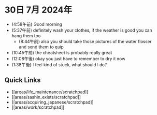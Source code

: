# 30日 7月 2024年
- (4:58午前) Good morning
- (5:37午前) definitely wash your clothes, if the weather is good you can hang them too
  - (8:44午前) also you should take those pictures of the water flosser and send them to quip
- (10:45午前) the cheatsheet is probably really great
- (12:08午後) okay you just have to remember to dry it now
- (1:38午後) I feel kind of stuck, what should I do?





 



## Quick Links
- [[areas/life_maintenance/scratchpad]]
- [[areas/sashin_exists/scratchpad]]
- [[areas/acquiring_japanese/scratchpad]]
- [[areas/work/scratchpad]]
